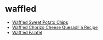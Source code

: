 # waffled

 * [Waffled Sweet Potato Chips](../index/w/waffled-sweet-potato-chips-11326.json)
 * [Waffled Chorizo Cheese Quesadilla Recipe](../index/w/waffled-chorizo-cheese-quesadilla-recipe.json)
 * [Waffled Falafel](../index/w/waffled-falafel.json)
